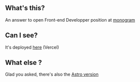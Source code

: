 
## What's this?

An answer to open Front-end Developper position at [monogram](https://www.notion.so/Front-end-Developer-35a73ea1549046b4949a1c5856e23b88)

## Can I see?

It's deployed [here](https://menogram.vercel.app) (Vercel)

## What else ?

Glad you asked, there's also the [Astro version](https://menogram-astro.vercel.app)